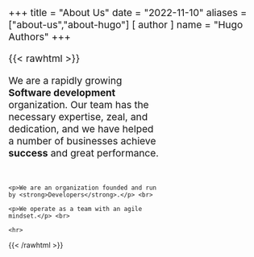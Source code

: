 +++
title = "About Us"
date = "2022-11-10"
aliases = ["about-us","about-hugo"]
[ author ]
  name = "Hugo Authors"
+++

{{< rawhtml >}}
  <style>
    p{
      font-size: 1.2rem;
    }

    .text-area{
      max-width: 60%;
    }
  </style>

  <div class="text-area">
    <p>We are a rapidly growing <strong>Software development</strong> organization. Our team has the necessary expertise, zeal, and dedication, and we have helped a number of businesses achieve <strong>success</strong> and great performance.</p> <br>
  
    <p>We are an organization founded and run by <strong>Developers</strong>.</p> <br>
  
    <p>We operate as a team with an agile mindset.</p> <br>
  
    <hr>
  </div>
{{< /rawhtml >}}